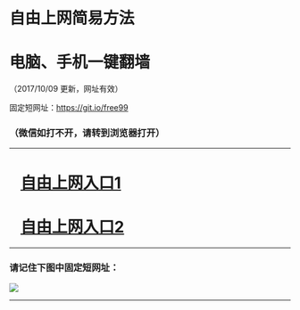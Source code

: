 ﻿# 自由上网简易方法

# 电脑、手机一键翻墙

（2017/10/09 更新，网址有效）

固定短网址：https://git.io/free99

### （微信如打不开，请转到浏览器打开）


***





# &nbsp;&nbsp; <a href="http://ft2732321917.fwq-tz-1001.info/fwqtz01.html?t=100900121363 " target="_blank">自由上网入口1</a>
# &nbsp;&nbsp; <a href="http://ft126961888.fwq-tz-1002.info/fwqtz02.html?t=100900126155 " target="_blank">自由上网入口2</a>
***

### 请记住下图中固定短网址：

<img src="https://s3-us-west-2.amazonaws.com/fwq-1001/yjfq-20170905okok.png" /> 


***

